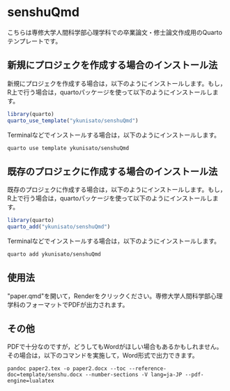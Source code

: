 # senshuQmd

こちらは専修大学人間科学部心理学科での卒業論文・修士論文作成用のQuartoテンプレートです。

## 新規にプロジェクを作成する場合のインストール法

新規にプロジェクを作成する場合は，以下のようにインストールします。もし，R上で行う場合は，quartoパッケージを使って以下のようにインストールします。

```r
library(quarto)
quarto_use_template("ykunisato/senshuQmd")
```

Terminalなどでインストールする場合は，以下のようにインストールします。

```bash
quarto use template ykunisato/senshuQmd
```

## 既存のプロジェクに作成する場合のインストール法

既存のプロジェクに作成する場合は，以下のようにインストールします。もし，R上で行う場合は，quartoパッケージを使って以下のようにインストールします。

```r
library(quarto)
quarto_add("ykunisato/senshuQmd")
```

Terminalなどでインストールする場合は，以下のようにインストールします。

```bash
quarto add ykunisato/senshuQmd
```


## 使用法

"paper.qmd"を開いて，Renderをクリックください。専修大学人間科学部心理学科のフォーマットでPDFが出力されます。

## その他

PDFで十分なのですが，どうしてもWordがほしい場合もあるかもしれません。その場合は，以下のコマンドを実施して，Word形式で出力できます。

```
pandoc paper2.tex -o paper2.docx --toc --reference-doc=template/senshu.docx --number-sections -V lang=ja-JP --pdf-engine=lualatex
```

